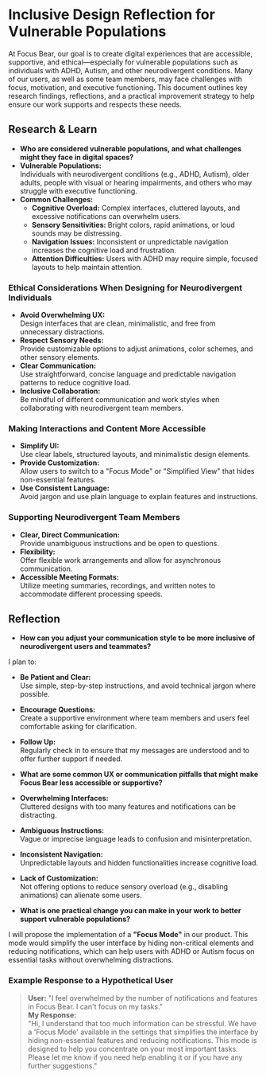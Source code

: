 # Inclusive Design Reflection for Vulnerable Populations

At Focus Bear, our goal is to create digital experiences that are accessible,
supportive, and ethical—especially for vulnerable populations such as
individuals with ADHD, Autism, and other neurodivergent conditions. Many of our
users, as well as some team members, may face challenges with focus, motivation,
and executive functioning. This document outlines key research findings,
reflections, and a practical improvement strategy to help ensure our work
supports and respects these needs.

## Research & Learn

- **Who are considered vulnerable populations, and what challenges might they
  face in digital spaces?**
- **Vulnerable Populations:**  
  Individuals with neurodivergent conditions (e.g., ADHD, Autism), older adults,
  people with visual or hearing impairments, and others who may struggle with
  executive functioning.
- **Common Challenges:**
  - **Cognitive Overload:** Complex interfaces, cluttered layouts, and excessive
    notifications can overwhelm users.
  - **Sensory Sensitivities:** Bright colors, rapid animations, or loud sounds
    may be distressing.
  - **Navigation Issues:** Inconsistent or unpredictable navigation increases
    the cognitive load and frustration.
  - **Attention Difficulties:** Users with ADHD may require simple, focused
    layouts to help maintain attention.

### Ethical Considerations When Designing for Neurodivergent Individuals

- **Avoid Overwhelming UX:**  
  Design interfaces that are clean, minimalistic, and free from unnecessary
  distractions.
- **Respect Sensory Needs:**  
  Provide customizable options to adjust animations, color schemes, and other
  sensory elements.
- **Clear Communication:**  
  Use straightforward, concise language and predictable navigation patterns to
  reduce cognitive load.
- **Inclusive Collaboration:**  
  Be mindful of different communication and work styles when collaborating with
  neurodivergent team members.

### Making Interactions and Content More Accessible

- **Simplify UI:**  
  Use clear labels, structured layouts, and minimalistic design elements.
- **Provide Customization:**  
  Allow users to switch to a "Focus Mode" or "Simplified View" that hides
  non-essential features.
- **Use Consistent Language:**  
  Avoid jargon and use plain language to explain features and instructions.

### Supporting Neurodivergent Team Members

- **Clear, Direct Communication:**  
  Provide unambiguous instructions and be open to questions.
- **Flexibility:**  
  Offer flexible work arrangements and allow for asynchronous communication.
- **Accessible Meeting Formats:**  
  Utilize meeting summaries, recordings, and written notes to accommodate
  different processing speeds.

## Reflection

- **How can you adjust your communication style to be more inclusive of
  neurodivergent users and teammates?**

I plan to:

- **Be Patient and Clear:**  
  Use simple, step-by-step instructions, and avoid technical jargon where
  possible.
- **Encourage Questions:**  
  Create a supportive environment where team members and users feel comfortable
  asking for clarification.
- **Follow Up:**  
  Regularly check in to ensure that my messages are understood and to offer
  further support if needed.

- **What are some common UX or communication pitfalls that might make Focus Bear
  less accessible or supportive?**

- **Overwhelming Interfaces:**  
  Cluttered designs with too many features and notifications can be distracting.
- **Ambiguous Instructions:**  
  Vague or imprecise language leads to confusion and misinterpretation.
- **Inconsistent Navigation:**  
  Unpredictable layouts and hidden functionalities increase cognitive load.
- **Lack of Customization:**  
  Not offering options to reduce sensory overload (e.g., disabling animations)
  can alienate some users.

- **What is one practical change you can make in your work to better support
  vulnerable populations?**

I will propose the implementation of a **"Focus Mode"** in our product. This
mode would simplify the user interface by hiding non-critical elements and
reducing notifications, which can help users with ADHD or Autism focus on
essential tasks without overwhelming distractions.

### Example Response to a Hypothetical User

> **User:** "I feel overwhelmed by the number of notifications and features in
> Focus Bear. I can't focus on my tasks."  
> **My Response:**  
> "Hi, I understand that too much information can be stressful. We have a 'Focus
> Mode' available in the settings that simplifies the interface by hiding
> non-essential features and reducing notifications. This mode is designed to
> help you concentrate on your most important tasks. Please let me know if you
> need help enabling it or if you have any further suggestions."
